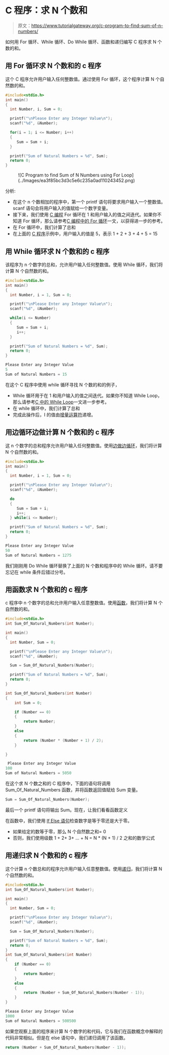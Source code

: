 # C 程序：求 N 个数和

> 原文：<https://www.tutorialgateway.org/c-program-to-find-sum-of-n-numbers/>

如何用 For 循环、While 循环、Do While 循环、函数和递归编写 C 程序求 N 个数的和。

## 用 For 循环求 N 个数和的 c 程序

这个 C 程序允许用户输入任何整数值。通过使用 For 循环，这个程序计算 N 个自然数的和。

```c
#include<stdio.h>
int main()
{
  int Number, i, Sum = 0;

  printf("\nPlease Enter any Integer Value\n");
  scanf("%d", &Number);

  for(i = 1; i <= Number; i++)
  {
     Sum = Sum + i;
  }

  printf("Sum of Natural Numbers = %d", Sum);
  return 0;
}
```

<figure class="wp-block-image">![C Program to find Sum of N Numbers using For Loop](../Images/ea3f85bc3d3c5e6c235a0ad110243452.png)</figure>

分析:

*   在这个 n 个数相加的程序中，第一个 printf 语句将要求用户输入一个整数值。scanf 语句会将用户输入的值赋给一个数字变量。
*   接下来，我们使用 [C 编程](https://www.tutorialgateway.org/c-programming/) For 循环在 1 和用户输入的值之间迭代。如果你不知道 For 循环，那么请参考[C 编程中的 For 循环](https://www.tutorialgateway.org/for-loop-in-c-programming/)一文，以获得进一步的参考。
*   在 For 循环中，我们计算了总和
*   在上面的 [C 程序](https://www.tutorialgateway.org/c-programming-examples/)示例中，用户输入的值是 5，表示 1 + 2 + 3 + 4 + 5 = 15

## 用 While 循环求 N 个数和的 c 程序

该程序为 n 个数字的总和，允许用户输入任何整数值。使用 While 循环，我们将计算 N 个自然数的和。

```c
#include<stdio.h>
int main()
{
  int Number, i = 1, Sum = 0;

  printf("\nPlease Enter any Integer Value\n");
  scanf("%d", &Number);

  while(i <= Number)
  {
     Sum = Sum + i;
     i++;
  }

  printf("Sum of Natural Numbers = %d", Sum);
  return 0;
}
```

```c
Please Enter any Integer Value
5
Sum of Natural Numbers = 15
```

在这个 C 程序中使用 while 循环寻找 N 个数的和的例子，

*   While 循环用于在 1 和用户输入的值之间迭代。如果你不知道 While Loop，那么请参考[C 中的 While Loop](https://www.tutorialgateway.org/while-loop-in-c/)一文进一步参考。
*   在 while 循环中，我们计算了总和
*   完成此操作后，I 的值由[增量运算符](https://www.tutorialgateway.org/increment-and-decrement-operators-in-c/)递增。

## 用边循环边做计算 N 个数和的 c 程序

这 n 个数字的总和程序允许用户输入任何整数值。使用[边做边循环](https://www.tutorialgateway.org/do-while-loop-in-c/)，我们将计算 N 个自然数的和。

```c
#include<stdio.h>
int main()
{
  int Number, i = 1, Sum = 0;

  printf("\nPlease Enter any Integer Value\n");
  scanf("%d", &Number);

  do
  {
     Sum = Sum + i;
     i++;
  } while(i <= Number);

  printf("Sum of Natural Numbers = %d", Sum);
  return 0;
}
```

```c
Please Enter any Integer Value
50
Sum of Natural Numbers = 1275
```

我们刚刚用 Do While 循环替换了上面的 N 个数和程序中的 While 循环。请不要忘记在 while 条件后错过分号。

## 用函数求 N 个数和的 c 程序

c 程序中 n 个数字的总和允许用户输入任意整数值。使用[函数](https://www.tutorialgateway.org/functions-in-c/)，我们将计算 N 个自然数的和。

```c
#include<stdio.h>
int Sum_Of_Natural_Numbers(int Number);

int main()
{
  int Number, Sum = 0;

  printf("\nPlease Enter any Integer Value\n");
  scanf("%d", &Number);

  Sum = Sum_Of_Natural_Numbers(Number);

  printf("Sum of Natural Numbers = %d", Sum);
  return 0;
}

int Sum_Of_Natural_Numbers(int Number)
{
	int Sum = 0;

	if (Number == 0)
	{
		return Number;
	}
	else
	{
		return (Number * (Number + 1) / 2);
	}

}
```

```c
 Please Enter any Integer Value
100
Sum of Natural Numbers = 5050
```

在这个求 N 个数之和的 C 程序中，下面的语句将调用 Sum_Of_Natural_Numbers 函数，并将函数返回值赋给 Sum 变量。

 ```c
Sum = Sum_Of_Natural_Numbers(Number);
```

最后一个 printf 语句将输出 Sum。现在，让我们看看函数定义

在函数中，我们使用 [If Else 语句](https://www.tutorialgateway.org/if-else-statement-in-c/)检查数字是等于零还是大于零。

*   如果给定的数等于零，那么 N 个自然数之和= 0
*   否则，我们使用级数 1 + 2+ 3+ … + N = N * (N + 1) / 2 之和的数学公式

## 用递归求 N 个数和的 c 程序

这个计算 n 个数总和的程序允许用户输入任意整数值。使用[递归](https://www.tutorialgateway.org/recursion-in-c/)，我们将计算 N 个自然数的和。

```c
#include<stdio.h>
int Sum_Of_Natural_Numbers(int Number);

int main()
{
  int Number, Sum = 0;

  printf("\nPlease Enter any Integer Value\n");
  scanf("%d", &Number);

  Sum = Sum_Of_Natural_Numbers(Number);

  printf("Sum of Natural Numbers = %d", Sum);
  return 0;
}
int Sum_Of_Natural_Numbers(int Number)
{
	if (Number == 0)
	{
		return Number;
	}
	else
	{
		return (Number + Sum_Of_Natural_Numbers(Number - 1));
	}
}
```

```c
Please Enter any Integer Value
1000
Sum of Natural Numbers = 500500
```

如果您观察上面的程序来计算 N 个数字的和代码，它与我们在函数概念中解释的代码非常相似。但是在 else 语句中，我们递归调用了该函数。

```c
return (Number + Sum_Of_Natural_Numbers(Number - 1));
```